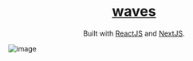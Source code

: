<h1 align="center">
  <a href="https://github.com/neillydev/waves_v2" target="_blank">waves</a>
</h1>
<p align="center">
  Built with <a href="https://reactjs.org/" target="_blank">ReactJS</a> and <a href="https://reactjs.org/" target="_blank">NextJS</a>.
</p>

![image](https://i.ibb.co/tZg4KbG/cover-2.png)
